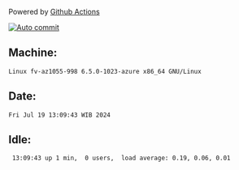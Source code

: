 Powered by [Github Actions](https://github.com/features/actions)

[![Auto commit](https://github.com/hiage/workstation/workflows/Auto%20commit/badge.svg)](https://github.com/hiage/workstation/actions?query=workflow%3A%22Auto+commit%22)

## Machine:
```
Linux fv-az1055-998 6.5.0-1023-azure x86_64 GNU/Linux
```
## Date:
```
Fri Jul 19 13:09:43 WIB 2024
```
## Idle:
```
 13:09:43 up 1 min,  0 users,  load average: 0.19, 0.06, 0.01
```
